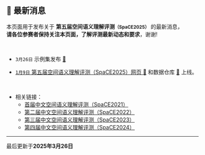
<br/>

## 📮 最新消息

<p class="text-center">本页面用于发布关于 <strong>第五届空间语义理解评测<small>（SpaCE2025）</small></strong> 的最新消息，<br/><span style="color:var(--notice-red)"><strong>请各位参赛者保持关注本页面，了解评测最新动态和要求</strong></span>，谢谢!</p>

<br/>

- `3月26日` 示例集发布 <a href="https://github.com/PKU-SpaCE/SpaCE2025/data" target="_blank">🔗

- `1月9日` 第五届空间语义理解评测（SpaCE2025）网页 <a href="https://pku-space.github.io/SpaCE2025" target="_blank">🔗</a> 和数据仓库 <a href="https://github.com/PKU-SpaCE/SpaCE2025" target="_blank">🔗</a> 上线。

<br/>

- 相关链接：
  - <a href="http://ccl.pku.edu.cn:8084/SpaCE2021/" target="_blank">首届中文空间语义理解评测（SpaCE2021）</a >
  - <a href="https://2030nlp.github.io/SpaCE2022/" target="_blank">第二届中文空间语义理解评测（SpaCE2022）</a >
  - <a href="https://2030nlp.github.io/SpaCE2023/" target="_blank">第三届中文空间语义理解评测（SpaCE2023）</a >
  - <a href="https://2030nlp.github.io/SpaCE2024/" target="_blank">第四届中文空间语义理解评测（SpaCE2024）</a >
    <!-- - [基于前提的跨模态推理评测 PMR 2022](https://2030nlp.github.io/PMR/evaluation.html) -->
    <!-- - [第二届中文抽象语义表示解析评测 CAMRP 2022](https://github.com/GoThereGit/Chinese-AMR) -->
    <!-- - [中文语法纠错评测 CLTC 2022](https://github.com/blcuicall/CCL2022-CGEC) -->

<hr/>
<p class="text-center">最后更新于<strong>2025年3月26日</strong></p>
